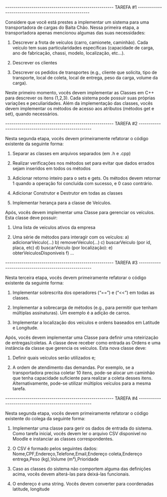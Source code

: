 ------------------------------------------------------ TAREFA #1 ------------------------------------------------------

Considere que você está prestes a implementar um sistema para uma transportadora de
cargas do Baita Chão. Nessa primeira etapa, a transportadora apenas mencionou algumas
das suas necessidades:

1) Descrever a frota de veículos (carro, camionete, caminhão). Cada veículo tem suas
particularidades específicas (capacidade de carga, ano de fabricação, chassi,
modelo, localização, etc…).

2) Descrever os clientes

3) Descrever os pedidos de transportes (e.g., cliente que solicita, tipo de transporte,
local de coleta, local de entrega, peso da carga, volume da carga).

Neste primeiro momento, vocês devem implementar as Classes em C++ para descrever os
itens (1,2,3). Cada sistema pode possuir suas próprias variações e peculiaridades. Além da
implementação das classes, vocês devem implementar os métodos de acesso aos atributos
(métodos get e set), quando necessários. 

------------------------------------------------------ TAREFA #2 ------------------------------------------------------

Nesta segunda etapa, vocês devem primeiramente refatorar o código existente da seguinte
forma:

1) Separar as classes em arquivos separados (em .h e .cpp)

2) Realizar verificações nos métodos set para evitar que dados errados sejam
inseridos em todos os métodos

3) Adicionar retorno inteiro para o sets e gets. Os métodos devem retornar 1
quando a operação foi concluída com sucesso, e 0 caso contrário.

4) Adicionar Construtor e Destrutor em todas as classes

5) Implementar herança para a classe de Veículos.

Após, vocês devem implementar uma Classe para gerenciar os veículos. Esta classe deve
possuir:

1) Uma lista de veículos ativos da empresa

2) Uma série de métodos para interagir com os veículos: 
 a) adicionarVeiculo(...) 
 b) removerVeiculo(...) 
 c) buscarVeiculo (por id, placa, etc) 
 d) buscarVeiculo (por localização): 
 e) obterVeiculosDisponiveis 
 f) … 

------------------------------------------------------ TAREFA #3 ------------------------------------------------------

Nesta terceira etapa, vocês devem primeiramente refatorar o código existente da seguinte
forma:

1) Implementar sobrescrita dos operadores (“==”) e (“<<”) em todas as classes.

2) Implementar a sobrecarga de métodos (e.g., para permitir que tenham
múltiplas assinaturas). Um exemplo é a adição de carros.

3) Implementar a localização dos veículos e ordens baseados em Latitude e
Longitude.

Após, vocês devem implementar uma Classe para definir uma roteirização de
entregas/coletas. A classe deve receber como entrada as Ordens e uma instância da classe
que gerencia os veículos. Esta nova classe deve:

1) Definir quais veículos serão utilizados e;

2) A ordem de atendimento das demandas. Por exemplo, se a transportadora
precisa coletar 10 itens, pode-se alocar um caminhão que tenha capacidade
suficiente para realizar a coleta desses itens. Alternativamente, pode-se
utilizar múltiplos veículos para a mesma tarefa.

------------------------------------------------------ TAREFA #4 ------------------------------------------------------

Nesta segunda etapa, vocês devem primeiramente refatorar o código existente do colega da
seguinte forma:

1) Implementar uma classe para gerir os dados de entrada do sistema. Como tarefa inicial, 
vocês devem ler o arquivo CSV disponível no Moodle e instanciar as classes correspondentes.

2) O CSV é formado pelos seguintes dados:
Nome,CPF,Endereço,Telefone,Email,Endereço coleta,Endereço entrega,Peso (kg),Volume (m³),Prioridade

3) Caso as classes do sistema não comportem alguma das definições acima, vocês devem 
alterá-las para deixá-las funcionais.

4) O endereço é uma string. Vocês devem converter para coordenadas latitude, longitude